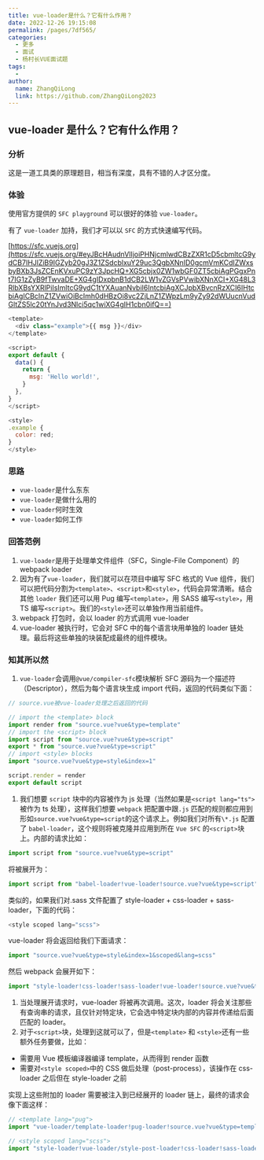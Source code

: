 ```yaml
---
title: vue-loader是什么？它有什么作用？
date: 2022-12-26 19:15:08
permalink: /pages/7df565/
categories:
  - 更多
  - 面试
  - 杨村长VUE面试题
tags:
  -
author:
  name: ZhangQiLong
  link: https://github.com/ZhangQiLong2023
---
```


## vue-loader 是什么？它有什么作用？

### 分析

这是一道工具类的原理题目，相当有深度，具有不错的人才区分度。

### 体验

使用官方提供的 `SFC playground` 可以很好的体验 `vue-loader`。

有了 `vue-loader` 加持，我们才可以以 `SFC` 的方式快速编写代码。

[https://sfc.vuejs.org](https://sfc.vuejs.org/#eyJBcHAudnVlIjoiPHNjcmlwdCBzZXR1cD5cbmltcG9ydCB7IHJlZiB9IGZyb20gJ3Z1ZSdcblxuY29uc3QgbXNnID0gcmVmKCdIZWxsbyBXb3JsZCEnKVxuPC9zY3JpcHQ+XG5cbjx0ZW1wbGF0ZT5cbiAgPGgxPnt7IG1zZyB9fTwvaDE+XG4gIDxpbnB1dCB2LW1vZGVsPVwibXNnXCI+XG48L3RlbXBsYXRlPiIsImltcG9ydC1tYXAuanNvbiI6IntcbiAgXCJpbXBvcnRzXCI6IHtcbiAgICBcInZ1ZVwiOiBcImh0dHBzOi8vc2ZjLnZ1ZWpzLm9yZy92dWUucnVudGltZS5lc20tYnJvd3Nlci5qc1wiXG4gIH1cbn0ifQ==)

```js
<template>
  <div class="example">{{ msg }}</div>
</template>

<script>
export default {
  data() {
    return {
      msg: 'Hello world!',
    }
  },
}
</script>

<style>
.example {
  color: red;
}
</style>
```

### 思路

- `vue-loader`是什么东东
- `vue-loader`是做什么用的
- `vue-loader`何时生效
- `vue-loader`如何工作

### 回答范例

1. `vue-loader`是用于处理单文件组件（SFC，Single-File Component）的 webpack loader
2. 因为有了`vue-loader`，我们就可以在项目中编写 SFC 格式的 Vue 组件，我们可以把代码分割为`<template>`、`<script>`和`<style>`，代码会异常清晰。结合其他 `loader` 我们还可以用 Pug 编写`<template>`，用 SASS 编写`<style>`，用 TS 编写`<script>`。我们的`<style>`还可以单独作用当前组件。
3. webpack 打包时，会以 loader 的方式调用 vue-loader
4. vue-loader 被执行时，它会对 SFC 中的每个语言块用单独的 loader 链处理。最后将这些单独的块装配成最终的组件模块。

### 知其所以然

1. `vue-loader`会调用`@vue/compiler-sfc`模块解析 SFC 源码为一个描述符（Descriptor），然后为每个语言块生成 import 代码，返回的代码类似下面：

```js
// source.vue被vue-loader处理之后返回的代码

// import the <template> block
import render from "source.vue?vue&type=template"
// import the <script> block
import script from "source.vue?vue&type=script"
export * from "source.vue?vue&type=script"
// import <style> blocks
import "source.vue?vue&type=style&index=1"

script.render = render
export default script
```

1. 我们想要 `script` 块中的内容被作为 js 处理（当然如果是`<script lang="ts">`被作为 ts 处理），这样我们想要 `webpack` 把配置中跟`.js` 匹配的规则都应用到形如`source.vue?vue&type=script`的这个请求上。例如我们对所有`\*.js` 配置了 `babel-loader`，这个规则将被克隆并应用到所在 `Vue SFC` 的`<script>`块上。内部的请求比如：

```js
import script from "source.vue?vue&type=script"
```

将被展开为：

```js
import script from "babel-loader!vue-loader!source.vue?vue&type=script"
```

类似的，如果我们对.sass 文件配置了 style-loader + css-loader + sass-loader，下面的代码：

```js
<style scoped lang="scss">
```

vue-loader 将会返回给我们下面请求：

```js
import "source.vue?vue&type=style&index=1&scoped&lang=scss"
```

然后 webpack 会展开如下：

```js
import "style-loader!css-loader!sass-loader!vue-loader!source.vue?vue&type=style&index=1&scoped&lang=scss"
```

1. 当处理展开请求时，vue-loader 将被再次调用。这次，loader 将会关注那些有查询串的请求，且仅针对特定块，它会选中特定块内部的内容并传递给后面匹配的 loader。
2. 对于`<script>`块，处理到这就可以了，但是`<template>` 和 `<style>`还有一些额外任务要做，比如：

- 需要用 Vue 模板编译器编译 template，从而得到 render 函数
- 需要对`<style scoped>`中的 CSS 做后处理（post-process），该操作在 css-loader 之后但在 style-loader 之前

实现上这些附加的 loader 需要被注入到已经展开的 loader 链上，最终的请求会像下面这样：

```js
// <template lang="pug">
import "vue-loader/template-loader!pug-loader!source.vue?vue&type=template"

// <style scoped lang="scss">
import "style-loader!vue-loader/style-post-loader!css-loader!sass-loader!vue-loader!source.vue?vue&type=style&index=1&scoped&lang=scss"
```
